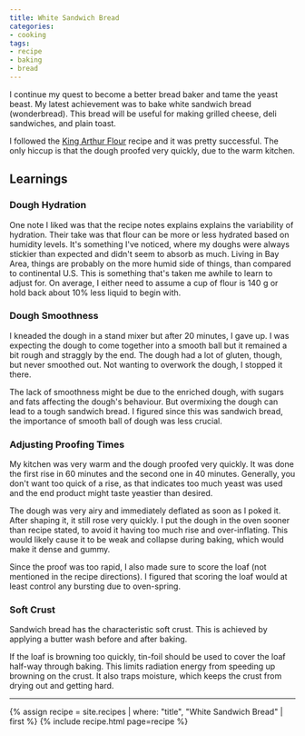 ```yaml
---
title: White Sandwich Bread
categories:
- cooking
tags:
- recipe
- baking
- bread
---
```


I continue my quest to become a better bread baker and tame the yeast beast.
My latest achievement was to bake white sandwich bread (wonderbread).
This bread will be useful for making grilled cheese, deli sandwiches, and plain toast.

I followed the [King Arthur Flour][1] recipe and it was pretty successful.
The only hiccup is that the dough proofed very quickly, due to the warm kitchen.

[1]: https://www.kingarthurflour.com/recipes/king-arthurs-classic-white-sandwich-bread-recipe

## Learnings

### Dough Hydration

One note I liked was that the recipe notes explains explains the variability of hydration.
Their take was that flour can be more or less hydrated based on humidity levels.
It's something I've noticed, where my doughs were always stickier than expected and didn't seem to absorb as much.
Living in Bay Area, things are probably on the more humid side of things, than compared to continental U.S.
This is something that's taken me awhile to learn to adjust for.
On average, I either need to assume a cup of flour is 140 g or hold back about 10% less liquid to begin with.

### Dough Smoothness

I kneaded the dough in a stand mixer but after 20 minutes, I gave up.
I was expecting the dough to come together into a smooth ball but it remained a bit rough and straggly by the end.
The dough had a lot of gluten, though, but never smoothed out.
Not wanting to overwork the dough, I stopped it there.

The lack of smoothness might be due to the enriched dough, with sugars and fats affecting the dough's behaviour.
But overmixing the dough can lead to a tough sandwich bread.
I figured since this was sandwich bread, the importance of smooth ball of dough was less crucial.

### Adjusting Proofing Times

My kitchen was very warm and the dough proofed very quickly.
It was done the first rise in 60 minutes and the second one in 40 minutes.
Generally, you don't want too quick of a rise, as that indicates too much yeast was used and the end product might
taste yeastier than desired.

The dough was very airy and immediately deflated as soon as I poked it.
After shaping it, it still rose very quickly.
I put the dough in the oven sooner than recipe stated, to avoid it having too much rise and over-inflating.
This would likely cause it to be weak and collapse during baking, which would make it dense and gummy.

Since the proof was too rapid, I also made sure to score the loaf (not mentioned in the recipe directions).
I figured that scoring the loaf would at least control any bursting due to oven-spring.

### Soft Crust

Sandwich bread has the characteristic soft crust.
This is achieved by applying a butter wash before and after baking.

If the loaf is browning too quickly, tin-foil should be used to cover the loaf half-way through baking.
This limits radiation energy from speeding up browning on the crust.
It also traps moisture, which keeps the crust from drying out and getting hard.

---

{% assign recipe = site.recipes | where: "title",  "White Sandwich Bread" | first %}
{% include recipe.html page=recipe %}
